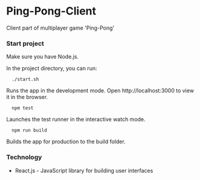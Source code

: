 # Ping-Pong-Client
Client part of multiplayer game 'Ping-Pong'
### Start project
Make sure you have Node.js.

In the project directory, you can run:
```
  ./start.sh
```
Runs the app in the development mode.
Open http://localhost:3000 to view it in the browser.

```
  npm test
```
Launches the test runner in the interactive watch mode.

```
  npm run build
```
Builds the app for production to the build folder.

### Technology
- React.js - JavaScript library for building user interfaces
